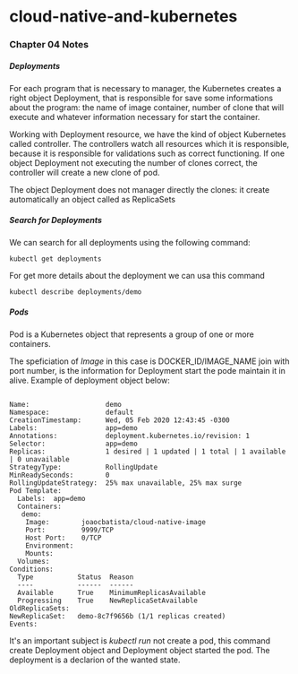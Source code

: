# cloud-native-and-kubernetes

<h3>Chapter 04 Notes</h3>

<h5>Deployments</h5>
<p>
For each program that is necessary to manager, the Kubernetes creates a right object Deployment, that is responsible for save some informations
about the program: the name of image container, number of clone that will execute and whatever information necessary for start the container.
</p>

<p>
Working with Deployment resource, we have the kind of object Kubernetes called controller. The controllers watch all resources which it is responsible, because it is responsible for validations such as correct functioning. If one object Deployment not executing the number of clones correct, the controller will create a new clone of pod.
</p>


<p>
The object Deployment does not manager directly the clones: it create automatically an object called as ReplicaSets
</p>

<h5>Search for Deployments</h5>
<p>
We can search for all deployments using the following command:
</p>

<code>kubectl get deployments</code>

<p>For get more details about the deployment we can usa this command</p>

<code>kubectl describe deployments/demo</code>

<h5>Pods</h5>
<p>
Pod is a Kubernetes object that represents a group of one or more containers.
</p>

<p>
The speficiation of <i>Image</i> in this case is DOCKER_ID/IMAGE_NAME join with port number, is the information for Deployment start the pode maintain it in alive. Example of deployment object below:
</p>

<code>
Name:                   demo
Namespace:              default
CreationTimestamp:      Wed, 05 Feb 2020 12:43:45 -0300
Labels:                 app=demo
Annotations:            deployment.kubernetes.io/revision: 1
Selector:               app=demo
Replicas:               1 desired | 1 updated | 1 total | 1 available | 0 unavailable
StrategyType:           RollingUpdate
MinReadySeconds:        0
RollingUpdateStrategy:  25% max unavailable, 25% max surge
Pod Template:
  Labels:  app=demo
  Containers:
   demo:
    Image:        joaocbatista/cloud-native-image
    Port:         9999/TCP
    Host Port:    0/TCP
    Environment:  <none>
    Mounts:       <none>
  Volumes:        <none>
Conditions:
  Type           Status  Reason
  ----           ------  ------
  Available      True    MinimumReplicasAvailable
  Progressing    True    NewReplicaSetAvailable
OldReplicaSets:  <none>
NewReplicaSet:   demo-8c7f9656b (1/1 replicas created)
Events:          <none>
</code>

<p>
It's an important subject is <i>kubectl run</i> not create a pod, this command create Deployment object and Deployment object started the pod.
The deployment is a declarion of the wanted state.
</p>




